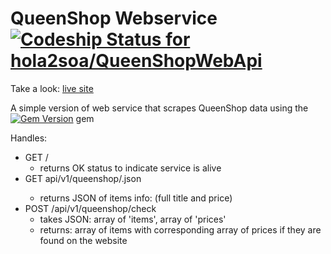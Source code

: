 # QueenShop Webservice [ ![Codeship Status for hola2soa/QueenShopWebApi](https://codeship.com/projects/7b7d0460-6030-0133-0431-46609ca5f084/status?branch=master)](https://codeship.com/projects/112052)

Take a look: <a href="https://hola2soa-api.herokuapp.com/" target="_blank">live site</a>

A simple version of web service that scrapes QueenShop data using the
[![Gem Version](https://badge.fury.io/rb/queenshop.svg)](https://badge.fury.io/rb/queenshop) gem

Handles:
- GET   /
  - returns OK status to indicate service is alive
- GET   api/v1/queenshop/<item>.json
  - returns JSON of items info: (full title and price)
- POST  /api/v1/queenshop/check
  - takes JSON: array of 'items', array of 'prices'
  - returns: array of items with corresponding array 
    of prices if they are found on the website
